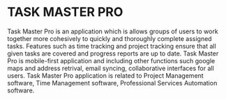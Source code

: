 # TASK MASTER PRO

<P> Task Master Pro is an application which is  allows groups of users to work together more cohesively to quickly and thoroughly complete assigned tasks. Features such as time tracking and project tracking ensure that all given tasks are covered and progress reports are up to date. Task Master Pro is mobile-first application and including other functions such google maps and address retrival, email syncing, collaborative interfaces for all users. Task Master Pro application is related to Project Management software, Time Management software, Professional Services Automation software. </P>
